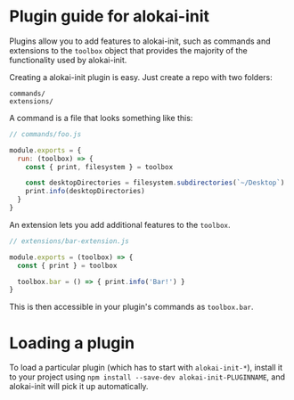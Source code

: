 # Plugin guide for alokai-init

Plugins allow you to add features to alokai-init, such as commands and
extensions to the `toolbox` object that provides the majority of the functionality
used by alokai-init.

Creating a alokai-init plugin is easy. Just create a repo with two folders:

```
commands/
extensions/
```

A command is a file that looks something like this:

```js
// commands/foo.js

module.exports = {
  run: (toolbox) => {
    const { print, filesystem } = toolbox

    const desktopDirectories = filesystem.subdirectories(`~/Desktop`)
    print.info(desktopDirectories)
  }
}
```

An extension lets you add additional features to the `toolbox`.

```js
// extensions/bar-extension.js

module.exports = (toolbox) => {
  const { print } = toolbox

  toolbox.bar = () => { print.info('Bar!') }
}
```

This is then accessible in your plugin's commands as `toolbox.bar`.

# Loading a plugin

To load a particular plugin (which has to start with `alokai-init-*`),
install it to your project using `npm install --save-dev alokai-init-PLUGINNAME`,
and alokai-init will pick it up automatically.
